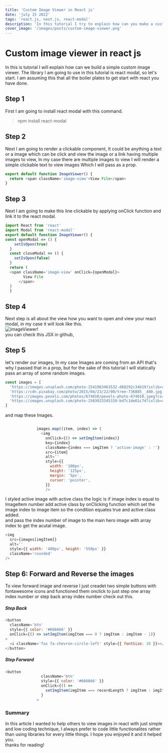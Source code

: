 ```yaml
---
title: 'Custom Image Viewer in React js'
date: 'july 15 2022'
tags: 'react.js, next.js, react-modal'
description: 'In this tutorial I try to explain how can you make a custom image viewer in react js using react modal and react useState hook.'
cover_image: '/images/posts/custom-image-viewer.png'
---
```


# Custom image viewer in react js

In this is tutorial I will explain how can we build a simple custom image viewer.
The library I am going to use in this tutorial is react modal, so let's start.
I am assuming this that all the boiler plates to get start with react you have done.

## Step 1

First I am going to install react modal with this command.

> npm install react-modal

## Step 2

Next I am going to render a clickable component, It could be anything a text or a image which can be click and view the image or a link having multiple images to view, In my case there are multiple images to view I will render a simple clickable text to view images Which I will pass as a prop.

```javascript
export default function ImageViewer() {
  return <span className='image-view'>View File</span>
}
```

## Step 3

Next I am going to make this line clickable by applying onClick function and link it to the react modal.

```javascript
import React from 'react'
import Modal from 'react-modal'
export default function ImageViewer() {
const openModal => () {
    setIsOpen(true)
  }
  const closeModal => () {
    setIsOpen(false)
  }
  return (
  <span className='image-view' onClick={openModal}>
        View File
      </span>
  )
  }
```

## Step 4

Next step is all about the view how you want to open and view your react modal, in my case it will look like this.  
![imageViewer!](/src/images/imageviewer.png 'image viewer')  
you can check this JSX in github,

## Step 5

let's render our images, In my case Images are coming from an API that's why I passed that in a prop, but for the sake of this tutorial I will statically pass an array of some random images.

```javascript
const images = [
  'https://images.unsplash.com/photo-1541963463532-d68292c34b19?ixlib=rb-1.2.1&ixid=MnwxMjA3fDB8MHxleHBsb3JlLWZlZWR8Mnx8fGVufDB8fHx8&w=1000&q=80',
  'https://cdn.pixabay.com/photo/2015/04/23/22/00/tree-736885__480.jpg',
  'https://images.pexels.com/photos/674010/pexels-photo-674010.jpeg?cs=srgb&dl=pexels-anjana-c-674010.jpg&fm=jpg',
  'https://images.unsplash.com/photo-1503023345310-bd7c1de61c7d?ixlib=rb-1.2.1&ixid=MnwxMjA3fDB8MHxzZWFyY2h8MXx8aHVtYW58ZW58MHx8MHx8&w=1000&q=80',
]
```

and map these Images.

```javascript

              images.map((item, index) => (
                <img
                  onClick={() => setImgItem(index)}
                  key={index}
                  className={index === imgItem ? 'active-image' : ''}
                  src={item}
                  alt=''
                  style={{
                    width: '100px',
                    height: '125px',
                    margin: '5px',
                    cursor: 'pointer',
                  }}
                  />

```

I styled active image with active class the logic is if image index is equal to ImageItem number add active class by onClicking function which set the image index to image item so the condition equates true and active class added.  
and pass the index number of image to the main hero image with array index to get the acutal image.

```javascript
<img
  src={images[imgItem]}
  alt=''
  style={{ width: '400px', height: '550px' }}
  className='rounded'
/>
```

## Step 6: Forward and Reverse the images

To view forward image and reverse I just creadet two simple buttons with fontawesome icons and functioned them onclick to just step one array index number or step back array index number check out this.

##### Step Back

```javascript
<button
  className='btn'
  style={{ color: '#666666' }}
  onClick={() => setImgItem(imgItem === 0 ? imgItem : imgItem - 1)}
>
  <i className='fas fa-chevron-circle-left' style={{ fontSize: 30 }}></i>
</button>
```

##### Step Forward

```javascript
<button
                className='btn'
                style={{ color: '#666666' }}
                onClick={() =>
                  setImgItem(imgItem === recordLength ? imgItem : imgItem + 1)
                }
              >
```

### Summary

In this article I wanted to help others to view images in react with just simple and low coding technique, I always prefer to code little functionalites rather than using libraries for every little things. I hope you enjoyed it and it helped you.  
thanks for reading!
